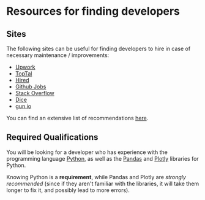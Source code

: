 # Resources for finding developers

## Sites
The following sites can be useful for finding developers to hire in case of necessary maintenance / improvements:

- [Upwork](https://www.upwork.com)
- [TopTal](https://www.toptal.com)
- [Hired](https://hired.com/?dfh_uid=1)
- [Github Jobs](https://jobs.github.com/?dfh_uid=1)
- [Stack Overflow](https://stackoverflow.com/jobs?dfh_uid=1)
- [Dice](https://www.dice.com/?dfh_uid=1)
- [gun.io](https://gun.io/?dfh_uid=1)

You can find an extensive list of recommendations [here](https://www.developersforhire.com/).

## Required Qualifications
You will be looking for a developer who has experience with the programming language [Python](https://www.python.org/), as well as the [Pandas](https://pandas.pydata.org/) and [Plotly](https://plotly.com/) libraries for Python.

Knowing Python is a **requirement**, while Pandas and Plotly are *strongly recommended* (since if they aren't familiar with the libraries, it will take them longer to fix it, and possibly lead to more errors).